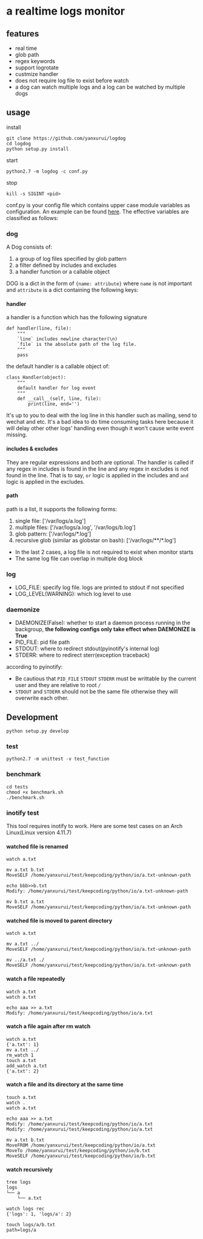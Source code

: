 # a realtime logs monitor

## features
* real time
* glob path
* regex keywords
* support logrotate
* custmize handler
* does not require log file to exist before watch
* a dog can watch multiple logs and a log can be watched by multiple dogs


## usage
install
```
git clone https://github.com/yanxurui/logdog
cd logdog
python setup.py install
```
start
```
python2.7 -m logdog -c conf.py
```
stop
```
kill -s SIGINT <pid>
```

conf.py is your config file which contains upper case module variables as configuration. An example can be found [here](yanxurui/logdog/blob/master/conf.py). The effective variables are classified as follows:

### dog
A Dog consists of:

1. a group of log files specified by glob pattern
2. a filter defined by includes and excludes
3. a handler function or a callable object

DOG is a dict in the form of `{name: attribute}` where `name` is not important and `attribute` is a dict containing the following keys:

#### handler
a handler is a function which has the following signature
```
def handler(line, file):
	"""
	`line` includes newline character(\n)
	`file` is the absolute path of the log file.
	"""
	pass
```

the default handler is a callable object of:
```
class Handler(object):
    """
    default handler for log event
    """
    def __call__(self, line, file):
        print(line, end='')

```
It's up to you to deal with the log line in this handler such as mailing, send to wechat and etc. It's a bad idea to do time consuming tasks here because it will delay other other logs' handling even though it won't cause write event missing.


#### includes & excludes
They are regular expressions and both are optional.
The handler is called if any regex in includes is found in the line and any regex in excludes is not found in the line.
That is to say, `or` logic is applied in the includes and `and` logic is applied in the excludes.


#### path
path is a list, it supports the following forms:

1. single file: ['/var/logs/a.log']
2. multiple files: ['/var/logs/a.log', '/var/logs/b.log']
3. glob pattern: ['/var/logs/*.log']
4. recursive glob (similar as globstar on bash): ['/var/logs/**/*.log']

* In the last 2 cases, a log file is not required to exist when monitor starts
* The same log file can overlap in multiple dog block


### log
* LOG_FILE: specify log file. logs are printed to stdout if not specified
* LOG_LEVEL(WARNING): which log level to use


### daemonize
* DAEMONIZE(False): whether to start a daemon process running in the backgroup, **the following configs only take effect when DAEMONIZE is True**
* PID_FILE: pid file path
* STDOUT: where to redirect stdout(pyinotify's internal log)
* STDERR: where to redirect sterr(exception traceback)

according to pyinotify:

* Be cautious that `PID_FILE` `STDOUT` `STDERR` must be writtable by the current user and they are relative to root `/`
* `STDOUT` and `STDERR` should not be the same file otherwise they will overwrite each other.


## Development

```
python setup.py develop
```

### test
```
python2.7 -m unittest -v test_function
```

### benchmark
```
cd tests
chmod +x benchmark.sh
./benchmark.sh
```

### inotify test

This tool requires inotify to work.
Here are some test cases on an Arch Linux(Linux version 4.11.7)

#### watched file is renamed
```
watch a.txt

mv a.txt b.txt
MoveSELF /home/yanxurui/test/keepcoding/python/io/a.txt-unknown-path

echo bbb>>b.txt
Modify: /home/yanxurui/test/keepcoding/python/io/a.txt-unknown-path

mv b.txt a.txt
MoveSELF /home/yanxurui/test/keepcoding/python/io/a.txt-unknown-path
```

#### watched file is moved to parent directory
```
watch a.txt

mv a.txt ../
MoveSELF /home/yanxurui/test/keepcoding/python/io/a.txt-unknown-path

mv ../a.txt ./
MoveSELF /home/yanxurui/test/keepcoding/python/io/a.txt-unknown-path
```

#### watch a file repeatedly
```
watch a.txt
watch a.txt

echo aaa >> a.txt
Modify: /home/yanxurui/test/keepcoding/python/io/a.txt
```

#### watch a file again after rm watch
```
watch a.txt
{'a.txt': 1}
mv a.txt ../
rm_watch 1
touch a.txt
add_watch a.txt
{'a.txt': 2}
```

#### watch a file and its directory at the same time
```
touch a.txt
watch .
watch a.txt

echo aaa >> a.txt
Modify: /home/yanxurui/test/keepcoding/python/io/a.txt
Modify: /home/yanxurui/test/keepcoding/python/io/a.txt

mv a.txt b.txt
MoveFROM /home/yanxurui/test/keepcoding/python/io/a.txt
MoveTo /home/yanxurui/test/keepcoding/python/io/b.txt
MoveSELF /home/yanxurui/test/keepcoding/python/io/b.txt
```

#### watch recursively
```
tree logs
logs
└── a
    └── a.txt

watch logs rec
{'logs': 1, 'logs/a': 2}

touch logs/a/b.txt
path=logs/a
```
